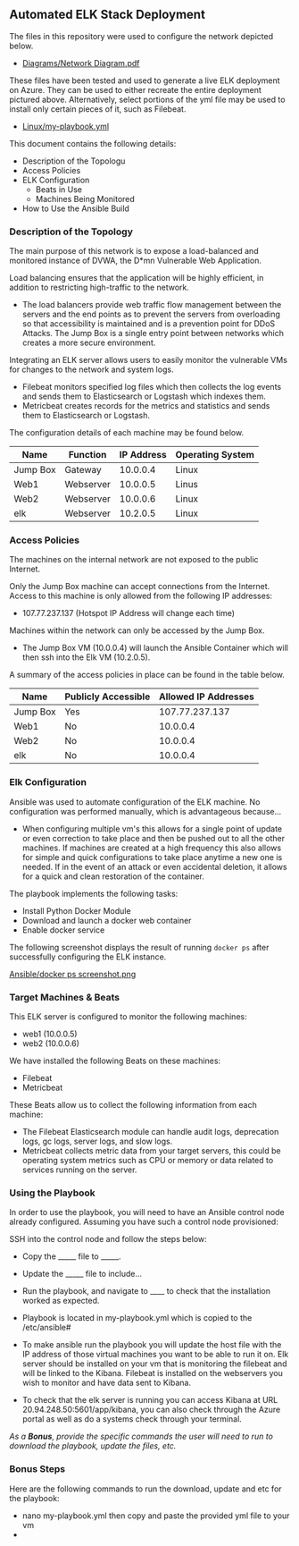 ## Automated ELK Stack Deployment

The files in this repository were used to configure the network depicted below.

- [Diagrams/Network Diagram.pdf](https://github.com/mkitta7/ansible/blob/00e43e9fdaa794699f69a35c2a7da7545f181a41/Diagrams/Network%20Diagram.pdf) 

These files have been tested and used to generate a live ELK deployment on Azure. They can be used to either recreate the entire deployment pictured above. Alternatively, select portions of the yml file may be used to install only certain pieces of it, such as Filebeat.

  - [Linux/my-playbook.yml](https://github.com/mkitta7/ansible/blob/47712488ae4a94a41a1e3669fd06e9385cfe0efb/Linux/my-playbook.yml)

This document contains the following details:
- Description of the Topologu
- Access Policies
- ELK Configuration
  - Beats in Use
  - Machines Being Monitored
- How to Use the Ansible Build


### Description of the Topology

The main purpose of this network is to expose a load-balanced and monitored instance of DVWA, the D*mn Vulnerable Web Application.

Load balancing ensures that the application will be highly efficient, in addition to restricting high-traffic to the network.
- The load balancers provide web traffic flow management between the servers and the end points as to prevent the servers from overloading so that accessibility is maintained and is a prevention point for DDoS Attacks.  The Jump Box is a single entry point between networks which creates a more secure environment.

Integrating an ELK server allows users to easily monitor the vulnerable VMs for changes to the network and system logs.
- Filebeat monitors specified log files which then collects the log events and sends them to Elasticsearch or Logstash which indexes them.
- Metricbeat creates records for the metrics and statistics and sends them to Elasticsearch or Logstash.

The configuration details of each machine may be found below.

| Name     | Function | IP Address | Operating System |
|----------|----------|------------|------------------|
| Jump Box | Gateway  | 10.0.0.4   | Linux            |
| Web1     | Webserver| 10.0.0.5   | Linus            |
| Web2     | Webserver| 10.0.0.6   | Linux            |
| elk      | Webserver| 10.2.0.5   | Linux            |

### Access Policies

The machines on the internal network are not exposed to the public Internet. 

Only the Jump Box machine can accept connections from the Internet. Access to this machine is only allowed from the following IP addresses:
- 107.77.237.137 (Hotspot IP Address will change each time)

Machines within the network can only be accessed by the Jump Box.
- The Jump Box VM (10.0.0.4) will launch the Ansible Container which will then ssh into the Elk VM (10.2.0.5).

A summary of the access policies in place can be found in the table below.

| Name     | Publicly Accessible | Allowed IP Addresses |
|----------|---------------------|----------------------|
| Jump Box | Yes                 | 107.77.237.137       |
| Web1     | No                  | 10.0.0.4             |
| Web2     | No                  | 10.0.0.4             |
| elk      | No                  | 10.0.0.4             |

### Elk Configuration

Ansible was used to automate configuration of the ELK machine. No configuration was performed manually, which is advantageous because...
- When configuring multiple vm's this allows for a single point of update or even correction to take place and then be pushed out to all the other machines.  If machines are created at a high frequency this also allows for simple and quick configurations to take place anytime a new one is needed.  If in the event of an attack or even accidental deletion, it allows for a quick and clean restoration of the container.

The playbook implements the following tasks:
- Install Python Docker Module
- Download and launch a docker web container
- Enable docker service

The following screenshot displays the result of running `docker ps` after successfully configuring the ELK instance.

[Ansible/docker ps screenshot.png](https://github.com/mkitta7/ansible/blob/5975c48c12ac1a8647a99063540d697b49151f8f/Ansible/docker%20ps%20screenshot.png)

### Target Machines & Beats
This ELK server is configured to monitor the following machines:
- web1 (10.0.0.5)
- web2 (10.0.0.6)

We have installed the following Beats on these machines:
- Filebeat
- Metricbeat

These Beats allow us to collect the following information from each machine:
- The Filebeat Elasticsearch module can handle audit logs, deprecation logs, gc logs, server logs, and slow logs.
- Metricbeat collects metric data from your target servers, this could be operating system metrics such as CPU or memory or data related to services running on the server.
### Using the Playbook
In order to use the playbook, you will need to have an Ansible control node already configured. Assuming you have such a control node provisioned: 

SSH into the control node and follow the steps below:
- Copy the _____ file to _____.
- Update the _____ file to include...
- Run the playbook, and navigate to ____ to check that the installation worked as expected.

- Playbook is located in my-playbook.yml which is copied to the /etc/ansible#
- To make ansible run the playbook you will update the host file with the IP address of those virtual machines you want to be able to run it on.  Elk server should be installed on your vm that is monitoring the filebeat and will be linked to the Kibana.  Filebeat is installed on the webservers you wish to monitor and have data sent to Kibana.
- To check that the elk server is running you can access Kibana at URL 20.94.248.50:5601/app/kibana, you can also check through the Azure portal as well as do a systems check through your terminal.

_As a **Bonus**, provide the specific commands the user will need to run to download the playbook, update the files, etc._
### Bonus Steps
Here are the following commands to run the download, update and etc for the playbook:
- nano my-playbook.yml then copy and paste the provided yml file to your vm
- 

